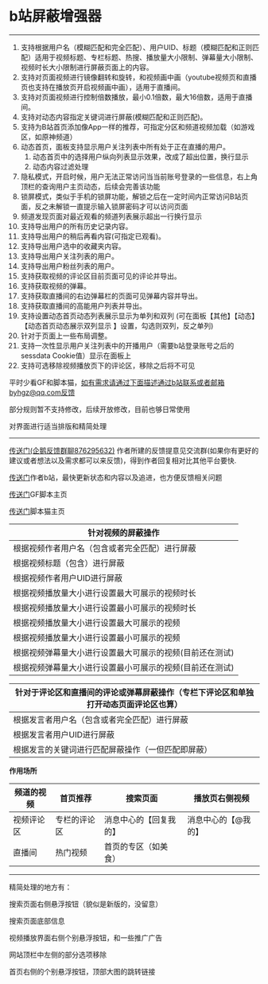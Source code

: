 # b站屏蔽增强器

<hr>

1. 支持根据用户名（模糊匹配和完全匹配）、用户UID、标题（模糊匹配和正则匹配）适用于视频标题、专栏标题、热搜、播放量大小限制、弹幕量大小限制、视频时长大小限制进行屏蔽页面上的内容。
2. 支持对页面视频进行镜像翻转和旋转，和视频画中画（youtube视频页和直播页也支持在播放页开启视频画中画），适用于直播间。
3. 支持对页面视频进行控制倍数播放，最小0.1倍数，最大16倍数，适用于直播间。
4. 支持对动态内容指定关键词进行屏蔽(模糊匹配和正则匹配)。
5. 支持为B站首页添加像App一样的推荐，可指定分区和频道视频加载（如游戏区，如原神频道）
6. 动态首页，面板支持显示用户关注列表中所有处于正在直播的用户。
    1. 动态首页中的选择用户纵向列表显示效果，改成了超出位置，换行显示
    2. 动态内容过滤处理
7. 隐私模式，开启时候，用户无法正常访问当当前账号登录的一些信息，右上角顶栏的查询用户主页动态，后续会完善该功能
8. 锁屏模式，类似于手机的锁屏功能，解锁之后在一定时间内正常访问B站页面，反之未解锁一直提示输入锁屏密码才可以访问页面
9. 频道发现页面对最近观看的频道列表展示超出一行换行显示
10. 支持导出用户的所有历史记录内容。
11. 支持导出用户的稍后再看内容(可指定已观看)。
12. 支持导出用户选中的收藏夹内容。
13. 支持导出用户关注列表的用户。
14. 支持导出用户粉丝列表的用户。
15. 支持获取视频的评论区目前页面可见的评论并导出。
16. 支持获取视频的弹幕。
17. 支持获取直播间的右边弹幕栏的页面可见弹幕内容并导出。
18. 支持获取直播间的高能用户列表并导出。
19. 支持设置动态首页动态列表展示显示为单列和双列 (可在面板【其他】【动态】【动态首页动态展示双列显示
    】设置，勾选则双列，反之单列)
20. 针对于页面上一些布局调整。
21. 支持一次性显示用户关注列表中的开播用户（需要b站登录账号之后的sessdata Cookie值）显示在面板上
22. 支持可选移除视频播放页下的评论区，移除之后将不可见

平时少看GF和脚本猫，如有需求请通过下面描述通过b站联系或者邮箱byhgz@qq.com反馈

部分规则暂不支持修改，后续开放修改，目前也够日常使用

对界面进行适当排版和精简处理
<hr>

[传送门\(企鹅反馈群聊876295632\)](http://qm.qq.com/cgi-bin/qm/qr?_wv=1027&k=tFU0xLt1uO5u5CXI2ktQRLh_XGAHBl7C&authKey=KAf4rICQYjfYUi66WelJAGhYtbJLILVWumOm%2BO9nM5fNaaVuF9Iiw3dJoPsVRUak&noverify=0&group_code=876295632)
作者所建的反馈提意见交流群(如果你有更好的建议或者想法以及需求都可以来反馈)，得到作者回复相对比其他平台要快.

[传送门](https://space.bilibili.com/473239155/dynamic)作者b站，最快更新状态和内容以及追进，也方便反馈相关问题

[传送门](https://greasyfork.org/zh-CN/scripts/461382-b站屏蔽增强器)GF脚本主页

[传送门](https://scriptcat.org/script-show-page/1029)脚本猫主页

| 针对视频的屏蔽操作                     |
|-------------------------------|
| 根据视频作者用户名（包含或者完全匹配）进行屏蔽       |
| 根据视频标题（包含）进行屏蔽                |
| 根据视频作者用户UID进行屏蔽               |
| 根据视频播放量大小进行设置最大可展示的视频时长       |
| 根据视频播放量大小进行设置最小可展示的视频时长       |
| 根据视频播放量大小进行设置最大可展示的视频         |
| 根据视频播放量大小进行设置最小可展示的视频         |
| 根据视频弹幕量大小进行设置最大可展示的视频(目前还在测试) |
| 根据视频弹幕量大小进行设置最小可展示的视频(目前还在测试) |

| 针对于评论区和直播间的评论或弹幕屏蔽操作（专栏下评论区和单独打开动态页面评论区也算） |
|-------------------------------------------|
| 根据发言者用户名（包含或者完全匹配）进行屏蔽      |
| 根据发言者用户UID进行屏蔽                 |
| 根据发言的关键词进行匹配屏蔽操作（一但匹配即屏蔽）  |

**作用场所**

| 频道的视频 | 首页推荐   | 搜索页面        | 播放页右侧视频 |
|------|--------|-------------|---------|
| 视频评论区 | 专栏的评论区 | 消息中心的【回复我的】 | 消息中心的【@我的】 |
| 直播间  | 热门视频   | 首页的专区（如美食）  |            |

<hr>
精简处理的地方有：

搜索页面右侧悬浮按钮（貌似是新版的，没留意）

搜索页面底部信息

视频播放界面右侧个别悬浮按钮，和一些推广广告

网站顶栏中左侧的部分选项移除

首页右侧的个别悬浮按钮，顶部大图的跳转链接